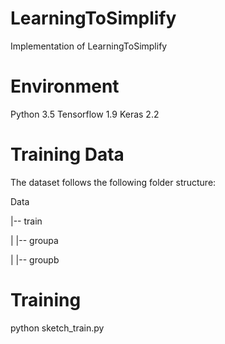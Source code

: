 # LearningToSimplify
Implementation of LearningToSimplify

# Environment
Python 3.5
Tensorflow 1.9
Keras 2.2

# Training Data

The dataset follows the following folder structure:


Data


|-- train


|   |-- groupa


|   |-- groupb

# Training

python sketch_train.py
